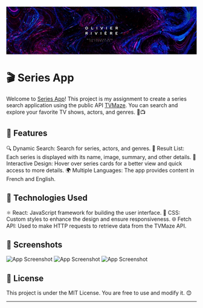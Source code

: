 ![Logo](./src/assets/img/logo_perso.jpg)

# 🎬 Series App

Welcome to [Series App](https://series-app-react-rivoli.netlify.app/)! This project is my assignment to create a series search application using the public API [TVMaze](https://www.tvmaze.com/). You can search and explore your favorite TV shows, actors, and genres. 🍿📺

## 🌟 Features

🔍 Dynamic Search: Search for series, actors, and genres.
📜 Result List: Each series is displayed with its name, image, summary, and other details.
🎥 Interactive Design: Hover over series cards for a better view and quick access to more details.
🌍 Multiple Languages: The app provides content in French and English.

## 🚀 Technologies Used

⚛️ React: JavaScript framework for building the user interface.
🎨 CSS: Custom styles to enhance the design and ensure responsiveness.
🌐 Fetch API: Used to make HTTP requests to retrieve data from the TVMaze API.

## 📸 Screenshots

![App Screenshot](./assets/img/accueil.png)
![App Screenshot](./assets/img/genres.png)
![App Screenshot](./assets/img/series.png)

## 📝 License

This project is under the MIT License. You are free to use and modify it. 😊

---